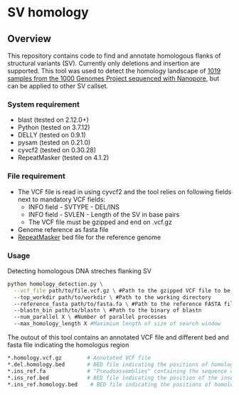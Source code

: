 # SV homology
## Overview

This repository contains code to find and annotate homologous flanks of structural variants (SV). Currently only deletions and insertion are supported. This tool was used to detect the homology landscape of [1019 samples from the 1000 Genomes Project sequenced with Nanopore](https://www.biorxiv.org/content/10.1101/2024.04.18.590093v1), but can be applied to other SV callset.

### System requirement
- blast (tested on 2.12.0+)
- Python (tested on 3.7.12)
- DELLY (tested on 0.9.1)
- pysam (tested on 0.21.0)
- cyvcf2 (tested on 0.30.28)
- RepeatMasker (tested on 4.1.2)

### File requirement
- The VCF file is read in using cyvcf2 and the tool relies on following fields next to mandatory VCF fields:
  - INFO field - SVTYPE - DEL/INS
  - INFO field - SVLEN - Length of the SV in base pairs
  - The VCF file must be gzipped and end on .vcf.gz
- Genome reference as fasta file
- [RepeatMasker](https://github.com/Dfam-consortium/RepeatMasker) bed file for the reference genome

### Usage
Detecting homologous DNA streches flanking SV
```bash
python homology_detection.py \
  --vcf_file path/to/file.vcf.gz \ #Path to the gzipped VCF file to be processed
  --top_workdir path/to/workdir \ #Path to the working directory
  --reference_fasta path/to/fasta.fa \ #Path to the reference FASTA file
  --blastn_bin path/to/blastn \ #Path to the binary of blastn
  --num_parallel X \ #Number of parallel processes
  --max_homology_length X #Maximium length of size of search window
```
The outout of this tool contains an annotated VCF file and different bed and fasta file indicating the homologus region 
```bash
*.homology.vcf.gz        # Annotated VCF file
*.del.homology.bed       # BED file indicating the positions of homologous flanks of deletions on the reference genome
*.ins_ref.fa             # "Pseudoassemblies" containing the sequence of an insertion flanked by locus specific reference sequence
*.ins_ref.bed            # BED file indicating the position of the inserted sequence on *.ins_ref.fa 
*.ins_ref.homology.bed    # BED file indicating the positions of homologous flanks of insertions on *.ins_ref.fa
```
